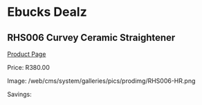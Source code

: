 
# Ebucks Dealz
## RHS006 Curvey Ceramic Straightener
[Product Page](https://www.ebucks.com/web/shop/productSelected.do?prodId=1205749533&catId=1186086453)

Price: R380.00

Image: /web/cms/system/galleries/pics/prodimg/RHS006-HR.png

Savings: 


	